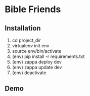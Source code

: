 # Bible Friends

## Installation 
1. cd project_dir
1. virtualenv init env
1. source env/bin/activate
1. (env) pip install -r requirements.txt
1. (env) zappa deploy dev
1. (env) zappa update dev
1. (env) deactivate

## Demo